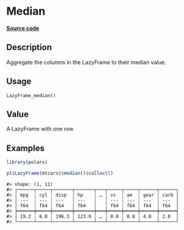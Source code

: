 
# Median

[**Source code**](https://github.com/pola-rs/r-polars/tree/3908b5beab9ec917b825bad8f9a820caad37cb4a/R/lazyframe__lazy.R#L788)

## Description

Aggregate the columns in the LazyFrame to their median value.

## Usage

<pre><code class='language-R'>LazyFrame_median()
</code></pre>

## Value

A LazyFrame with one row

## Examples

``` r
library(polars)

pl$LazyFrame(mtcars)$median()$collect()
```

    #> shape: (1, 11)
    #> ┌──────┬─────┬───────┬───────┬───┬─────┬─────┬──────┬──────┐
    #> │ mpg  ┆ cyl ┆ disp  ┆ hp    ┆ … ┆ vs  ┆ am  ┆ gear ┆ carb │
    #> │ ---  ┆ --- ┆ ---   ┆ ---   ┆   ┆ --- ┆ --- ┆ ---  ┆ ---  │
    #> │ f64  ┆ f64 ┆ f64   ┆ f64   ┆   ┆ f64 ┆ f64 ┆ f64  ┆ f64  │
    #> ╞══════╪═════╪═══════╪═══════╪═══╪═════╪═════╪══════╪══════╡
    #> │ 19.2 ┆ 6.0 ┆ 196.3 ┆ 123.0 ┆ … ┆ 0.0 ┆ 0.0 ┆ 4.0  ┆ 2.0  │
    #> └──────┴─────┴───────┴───────┴───┴─────┴─────┴──────┴──────┘

